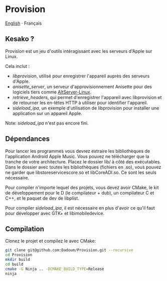 # Provision

[English](README.md) ⋅ Français

## Kesako ?

Provision est un jeu d'outils intéragissant avec les serveurs d'Apple sur Linux.

Cela inclut :
 - *libprovision*, utilisé pour enregistrer l'appareil auprès des serveurs d'Apple.
 - *anisette_server*, un serveur d'approvisionnement Anisette pour des logiciels tiers comme 
[AltServer-Linux](https://github.com/NyaMisty/AltServer-Linux).
 - *retrieve_headers*, qui permet d'enregistrer l'appareil avec libprovision et de retourner 
les en-têtes HTTP à utiliser pour identifier l'appareil.
 - *sideload_ipa*, un exemple d'utilisation de libprovision pour installer une application sur
un appareil Apple.

Note: *sideload_ipa* n'est pas encore fini.

## Dépendances

Pour lancer les programmes vous devrez extraire les bibliothèques de l'application Android Apple
Music. Vous pouvez ne télécharger que la tranche de votre architecture. Placez le dossier lib/
à côté des exécutables. Dans le dossier avec toutes les bibliothèques (fichiers en .so), vous pouvez 
ne garder que libstoreservicescore.so et libCoreADI.so. Ce sont les seuls nécessaire. 

Pour compiler n'importe lequel des projets, vous devez avoir CMake, le kit de développement 
pour le D (le compilateur + dub), un compilateur C et C++, et le paquet de dev de libplist.

Pour compiler *sideload_ipa*, il est nécessaire en plus d'avoir ce qu'il faut pour développer avec 
GTK+ et libimobiledevice.

## Compilation

Clonez le projet et compilez le avec CMake:

```bash
git clone git@github.com:Dadoum/Provision.git --recursive
cd Provision
mkdir build
cd build
cmake -G Ninja .. -DCMAKE_BUILD_TYPE=Release 
ninja
```
